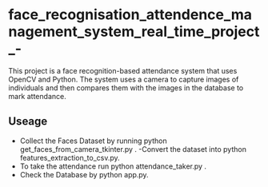 
# face_recognisation_attendence_management_system_real_time_project_-
This project is a face recognition-based attendance system that uses OpenCV and Python. The system uses a camera to capture images of individuals and then compares them with the images in the database to mark attendance.
## Useage
- Collect the Faces Dataset by running  python get_faces_from_camera_tkinter.py .
-Convert the dataset into python features_extraction_to_csv.py.
- To take the attendance run python attendance_taker.py .
- Check the Database by python app.py.
  
